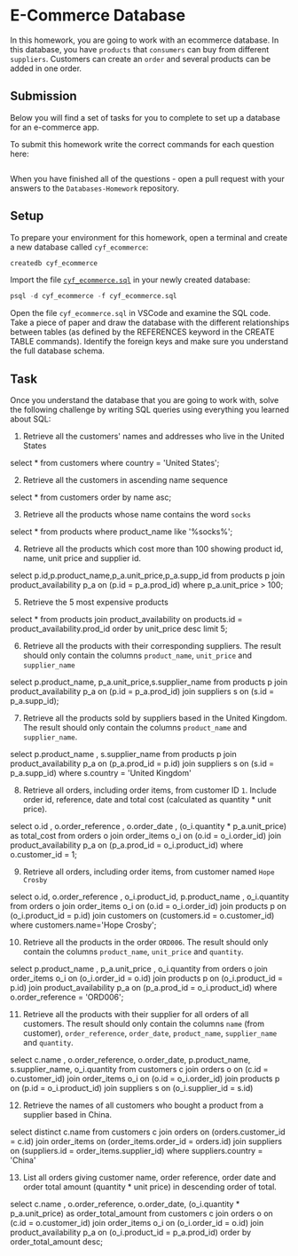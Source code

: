 # E-Commerce Database

In this homework, you are going to work with an ecommerce database. In this database, you have `products` that `consumers` can buy from different `suppliers`. Customers can create an `order` and several products can be added in one order.

## Submission

Below you will find a set of tasks for you to complete to set up a database for an e-commerce app.

To submit this homework write the correct commands for each question here:

```sql


```

When you have finished all of the questions - open a pull request with your answers to the `Databases-Homework` repository.

## Setup

To prepare your environment for this homework, open a terminal and create a new database called `cyf_ecommerce`:

```sql
createdb cyf_ecommerce
```

Import the file [`cyf_ecommerce.sql`](./cyf_ecommerce.sql) in your newly created database:

```sql
psql -d cyf_ecommerce -f cyf_ecommerce.sql
```

Open the file `cyf_ecommerce.sql` in VSCode and examine the SQL code. Take a piece of paper and draw the database with the different relationships between tables (as defined by the REFERENCES keyword in the CREATE TABLE commands). Identify the foreign keys and make sure you understand the full database schema.

## Task

Once you understand the database that you are going to work with, solve the following challenge by writing SQL queries using everything you learned about SQL:

1. Retrieve all the customers' names and addresses who live in the United States

select \* from customers where country = 'United States';

2. Retrieve all the customers in ascending name sequence

select \* from customers order by name asc;

3. Retrieve all the products whose name contains the word `socks`

select \* from products where product_name like '%socks%';

4. Retrieve all the products which cost more than 100 showing product id, name, unit price and supplier id.

select p.id,p.product_name,p_a.unit_price,p_a.supp_id from products p join product_availability p_a on (p.id = p_a.prod_id) where p_a.unit_price > 100;

5. Retrieve the 5 most expensive products

select \* from products join product_availability on products.id = product_availability.prod_id order by unit_price desc limit 5;

6. Retrieve all the products with their corresponding suppliers. The result should only contain the columns `product_name`, `unit_price` and `supplier_name`

select p.product_name, p_a.unit_price,s.supplier_name from products p join product_availability p_a on (p.id = p_a.prod_id) join suppliers s on (s.id = p_a.supp_id);

7. Retrieve all the products sold by suppliers based in the United Kingdom. The result should only contain the columns `product_name` and `supplier_name`.

select p.product_name , s.supplier_name
from products p join product_availability p_a on (p_a.prod_id = p.id) join suppliers s on (s.id = p_a.supp_id) where s.country = 'United Kingdom'

8. Retrieve all orders, including order items, from customer ID `1`. Include order id, reference, date and total cost (calculated as quantity \* unit price).

select o.id , o.order_reference , o.order_date , (o_i.quantity \* p_a.unit_price) as total_cost
from orders o join order_items o_i on (o.id = o_i.order_id)
join product_availability p_a on (p_a.prod_id = o_i.product_id) where o.customer_id = 1;

9. Retrieve all orders, including order items, from customer named `Hope Crosby`

select o.id, o.order_reference , o_i.product_id, p.product_name , o_i.quantity from orders o
join order_items o_i on (o.id = o_i.order_id) join products p on (o_i.product_id = p.id)
join customers on (customers.id = o.customer_id)
where customers.name='Hope Crosby';

10. Retrieve all the products in the order `ORD006`. The result should only contain the columns `product_name`, `unit_price` and `quantity`.

select p.product_name , p_a.unit_price , o_i.quantity from orders o
join order_items o_i on (o_i.order_id = o.id)
join products p on (o_i.product_id = p.id)
join product_availability p_a on (p_a.prod_id = o_i.product_id) where o.order_reference = 'ORD006';

11. Retrieve all the products with their supplier for all orders of all customers. The result should only contain the columns `name` (from customer), `order_reference`, `order_date`, `product_name`, `supplier_name` and `quantity`.

select c.name , o.order_reference, o.order_date, p.product_name, s.supplier_name, o_i.quantity from customers c
join orders o on (c.id = o.customer_id)
join order_items o_i on (o.id = o_i.order_id)
join products p on (p.id = o_i.product_id)
join suppliers s on (o_i.supplier_id = s.id)

12. Retrieve the names of all customers who bought a product from a supplier based in China.

select distinct c.name from customers c
join orders on (orders.customer_id = c.id)
join order_items on (order_items.order_id = orders.id)
join suppliers on (suppliers.id = order_items.supplier_id)
where suppliers.country = 'China'

13. List all orders giving customer name, order reference, order date and order total amount (quantity \* unit price) in descending order of total.

select c.name , o.order_reference, o.order_date, (o_i.quantity \* p_a.unit_price) as order_total_amount from customers c
join orders o on (c.id = o.customer_id)
join order_items o_i on (o_i.order_id = o.id)
join product_availability p_a on (o_i.product_id = p_a.prod_id)
order by order_total_amount desc;
